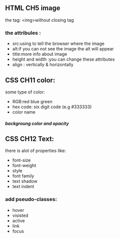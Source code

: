 ## HTML CH5 image
the tag: \<img\>without closing tag
### the attribules :
- src:using to tell the browser where the image
- alt:if you can not see the image the alt will appear
- title:more info about image
- height and width :you can change these attributes
- align : vertically & horizontally

## CSS CH11 color:
some type of color:
- RGB:red blue green
- hex code: six digit code (e.g #333333)
- color name  

##### backgroung color and opacity

## CSS CH12 Text:
there is alot of properties like:  
- font-size
- font-weight 
- style
- font family 
- text shadow  
- text indent
### add pseudo-classes:
- hover 
- visisted
- active
- link
- focus


